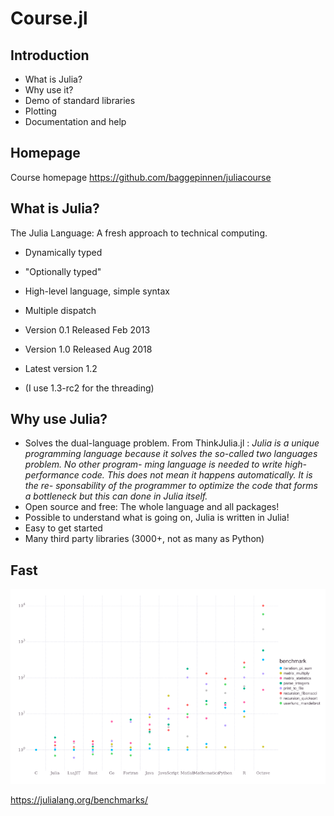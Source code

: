 # Course.jl

## Introduction
- What is Julia?
- Why use it?
- Demo of standard libraries
- Plotting
- Documentation and help

## Homepage
Course homepage
https://github.com/baggepinnen/juliacourse

## What is Julia?
The Julia Language: A fresh approach to technical computing.

- Dynamically typed
- "Optionally typed"
- High-level language, simple syntax
- Multiple dispatch

- Version 0.1 Released Feb 2013
- Version 1.0 Released Aug 2018
- Latest version 1.2
- (I use 1.3-rc2 for the threading)


## Why use Julia?
- Solves the dual-language problem. From ThinkJulia.jl :
*Julia is a unique programming language because it solves
the so-called two languages problem. No other program-
ming language is needed to write high-performance code.
This does not mean it happens automatically. It is the re-
sponsability of the programmer to optimize the code that
forms a bottleneck but this can done in Julia itself.*
- Open source and free: The whole language and all packages!
- Possible to understand what is going on, Julia is written in Julia!
- Easy to get started
- Many third party libraries (3000+, not as many as Python)

## Fast
![window](benchmarks.png)

https://julialang.org/benchmarks/
